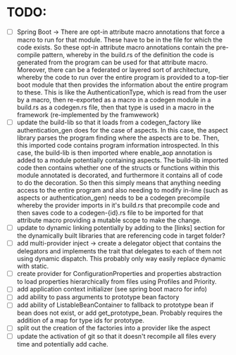 # TODO:
- [ ] Spring Boot -> There are opt-in attribute macro annotations that force a macro to run for that module. These have to be in the file for which the code exists. So these opt-in attribute macro annotations contain the pre-compile pattern, whereby in the build.rs of the definition the code is generated from the program can be used for that attribute macro. Moreover, there can be a federated or layered sort of architecture, whereby the code to run over the entire program is provided to a top-tier boot module that then provides the information about the entire program to these. This is like the AuthenticationType, which is read from the user by a macro, then re-exported as a macro in a codegen module in a build.rs as a codegen.rs file, then that type is used in a macro in the framework (re-implemented by the framwework) 
- [ ] update the build-lib so that it loads from a codegen_factory like authentication_gen does for the case of aspects. In this case, the aspect library parses the program finding where the aspects are to be. Then, this imported code contains program information introspected. In this case, the build-lib is then imported where enable_aop annotation is added to a module potentially containing aspects. The build-lib imported code then contains whether one of the structs or functions within this module annotated is decorated, and furthermore it contains all of code to do the decoration. So then this simply means that anything needing access to the entire program and also needing to modify in-line (such as aspects or authentication_gen) needs to be a codegen precompile whereby the provider imports in it's build.rs that precompile code and then saves code to a codegen-{id}.rs file to be imported for that attribute macro providing a mutable scope to make the change.
- [ ] update to dynamic linking potentially by adding to the [links] section for the dynamically built libraries that are referencing code in target folder?
- [ ] add multi-provider inject -> create a delegator object that contains the delegators and implements the trait that delegates to each of them not using dynamic dispatch. This probably only way easily replace dynamic with static. 
- [ ] create provider for ConfigurationProperties and properties abstraction to load properties hierarchically from files using Profiles and Priority.
- [ ] add application context initializer (see spring boot macro for info)
- [ ] add ability to pass arguments to prototype bean factory
- [ ] add ability of ListableBeanContainer to fallback to prototype bean if bean does not exist, or add get_prototype_bean. Probably requires the addition of a map for type ids for prototype.
- [ ] split out the creation of the factories into a provider like the aspect
- [ ] update the activation of git so that it doesn't recompile all files every time and potentially add cache.
